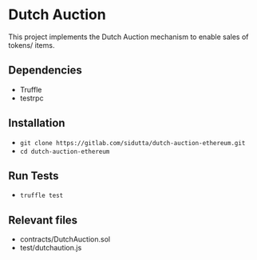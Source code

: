 # Dutch Auction

This project implements the Dutch Auction mechanism to enable sales of tokens/ items. 

## Dependencies

* Truffle
* testrpc

## Installation

* `git clone https://gitlab.com/sidutta/dutch-auction-ethereum.git`
* `cd dutch-auction-ethereum`

## Run Tests

* `truffle test`

## Relevant files
* contracts/DutchAuction.sol
* test/dutchaution.js
